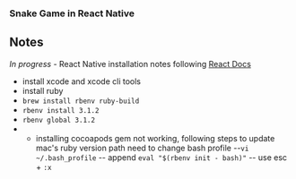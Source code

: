 ### Snake Game in React Native


## Notes
*In progress* - React Native installation notes
following [React Docs](https://reactnative.dev/docs/environment-setup?guide=native)

- install xcode and xcode cli tools
- install ruby
- `brew install rbenv ruby-build`
- `rbenv install 3.1.2`
- `rbenv global 3.1.2`
- - installing cocoapods gem not working, following steps to update mac's ruby version path
need to change bash profile
--`vi ~/.bash_profile`
-- append
`eval "$(rbenv init - bash)"`
-- use esc + `:x`





